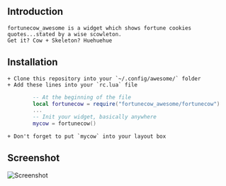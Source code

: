 ## Introduction
	fortunecow_awesome is a widget which shows fortune cookies quotes...stated by a wise scowleton. 
	Get it? Cow + Skeleton? Huehuehue
## Installation
	+ Clone this repository into your `~/.config/awesome/` folder
	+ Add these lines into your `rc.lua` file
```lua
		-- At the beginning of the file
		local fortunecow = require("fortunecow_awesome/fortunecow")
		...
		-- Init your widget, basically anywhere
		mycow = fortunecow()
```
	+ Don't forget to put `mycow` into your layout box
## Screenshot
![Screenshot](https://github.com/dathd/fortunecow_awesome/blob/master/screenshot.jpg)
